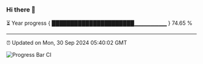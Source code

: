 ### Hi there 👋

⏳ Year progress { ██████████████████████▁▁▁▁▁▁▁▁ } 74.65 %

---

⏰ Updated on Mon, 30 Sep 2024 05:40:02 GMT

![Progress Bar CI](https://github.com/IshwaranRudhara/GIT-ACTION/workflows/Progress%20Bar%20CI/badge.svg)
